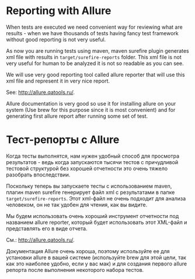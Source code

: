 # Reporting with Allure

When tests are executed we need convenient way for reviewing what are results - when we have thousands of tests having fancy test framework without good reporting is not very useful.

As now you are running tests using maven, maven surefire plugin generates xml file with results in `target/surefire-reports` folder. This xml file is not very useful for human to be analyzed it is not so readable as you can see.

We will use very good reporting tool called allure reporter that will use this xml file and represent it in very nice report.

See: http://allure.qatools.ru/.

Allure documentation is very good so use it for installing allure on your system (Use brew for this purpose since it is most convenient) and for generating first allure report after running some set of test.


# Тест-репорты с Allure

Когда тесты выполнятся, нам нужен удобный способ для просмотра результатов - ведь когда запускаются тысячи тестов с причудливой тестовой 
структурой без хорошей отчетности это очень тяжело разобрать впоследствии.

Поскольку теперь вы запускаете тесты с использованием maven, плагин maven surefire генерирует файл xml с результатами в папке `target/surefire-reports`.
Этот xml-файл не очень подходит для анализа человеком, он не так удобен для чтения, как вы видите.

Мы будем использовать очень хороший инструмент отчетности под названием allure reporter, который будет использовать этот XML-файл и 
представлять его в виде отчета.

См.: http://allure.qatools.ru/.

Документация Allure очень хороша, поэтому используйте ее для установки allure в вашей системе (используйте brew для этой цели, так как 
это наиболее удобно, если у вас мак) и для создания первого allure репорта после выполнения некоторого набора тестов.